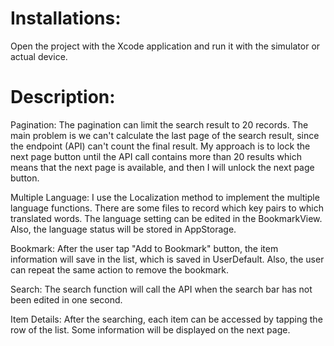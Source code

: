 # Installations:
Open the project with the Xcode application and run it with the simulator or actual device.

# Description:
Pagination:
The pagination can limit the search result to 20 records. The main problem is we can't calculate the last page of the search result, since the endpoint (API) can't count the final result.
My approach is to lock the next page button until the API call contains more than 20 results which means that the next page is available, and then I will unlock the next page button.

Multiple Language:
I use the Localization method to implement the multiple language functions. There are some files to record which key pairs to which translated words. The language setting can be edited in the BookmarkView.
Also, the language status will be stored in AppStorage.

Bookmark:
After the user tap "Add to Bookmark" button, the item information will save in the list, which is saved in UserDefault.
Also, the user can repeat the same action to remove the bookmark.

Search:
The search function will call the API when the search bar has not been edited in one second.

Item Details:
After the searching, each item can be accessed by tapping the row of the list. Some information will be displayed on the next page.

